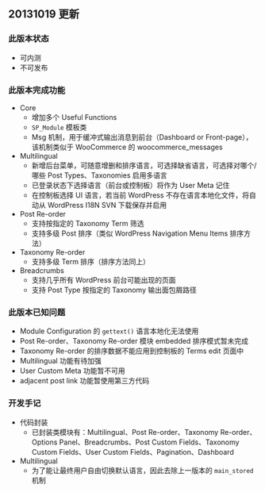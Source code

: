 
## 20131019 更新

### 此版本状态

- 可内测
- 不可发布

### 此版本完成功能

- Core
	- 增加多个 Useful Functions
	- `SP_Module` 模板类
	- Msg 机制，用于缓冲式输出消息到前台（Dashboard or Front-page），该机制类似于 WooCommerce 的 woocommerce_messages
- Multilingual
	- 新增后台菜单，可随意增删和排序语言，可选择缺省语言，可选择对哪个/哪些 Post Types、Taxonomies 启用多语言
	- 已登录状态下选择语言（前台或控制板）将作为 User Meta 记住
	- 在控制板选择 UI 语言，若当前 WordPress 不存在语言本地化文件，将自动从 WordPress I18N SVN 下载保存并启用
- Post Re-order
	- 支持按指定的 Taxonomy Term 筛选
	- 支持多级 Post 排序（类似 WordPress Navigation Menu Items 排序方法）
- Taxonomy Re-order
	- 支持多级 Term 排序（排序方法同上）
- Breadcrumbs
	- 支持几乎所有 WordPress 前台可能出现的页面
	- 支持 Post Type 按指定的 Taxonomy 输出面包屑路径

### 此版本已知问题

- Module Configuration 的 `gettext()` 语言本地化无法使用
- Post Re-order、Taxonomy Re-order 模块 embedded 排序模式暂未完成
- Taxonomy Re-order 的排序数据不能应用到控制板的 Terms edit 页面中
- Multilingual 功能有待加强
- User Custom Meta 功能暂不可用
- adjacent post link 功能暂使用第三方代码

### 开发手记

- 代码封装
	- 已封装类模块有：Multilingual、Post Re-order、Taxonomy Re-order、Options Panel、Breadcrumbs、Post Custom Fields、Taxonomy Custom Fields、User Custom Fields、Pagination、Dashboard
- Multilingual
	- 为了能让最终用户自由切换默认语言，因此去除上一版本的 `main_stored` 机制
